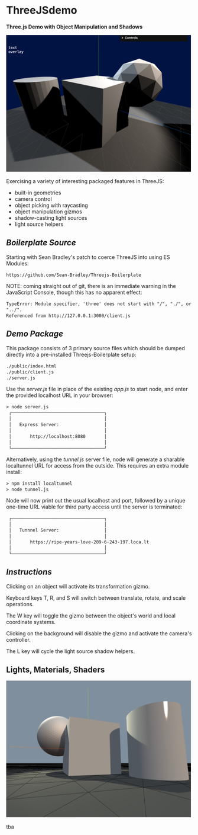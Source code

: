 

# ThreeJSdemo

 **Three.js Demo with Object Manipulation and Shadows**

<img src="./images/threejs_demo.png" width="500">


Exercising a variety of interesting packaged features in ThreeJS:

* built-in geometries
* camera control
* object picking with raycasting
* object manipulation gizmos
* shadow-casting light sources
* light source helpers


## *Boilerplate Source*

Starting with Sean Bradley's patch to coerce ThreeJS into using ES Modules:

```
https://github.com/Sean-Bradley/Threejs-Boilerplate
```

NOTE: coming straight out of git, there is an immediate warning in the JavaScript Console, though this has no apparent effect:

```
TypeError: Module specifier, 'three' does not start with "/", "./", or "../".
Referenced from http://127.0.0.1:3000/client.js
```

## *Demo Package*

This package consists of 3 primary source files which should be dumped directly into a pre-installed Threejs-Boilerplate setup:

```
./public/index.html
./public/client.js
./server.js
```

Use the *server.js* file in place of the existing *app.js* to start node, and enter the provided localhost URL in your browser:

```
> node server.js
 ┌───────────────────────────────────┐
 │                                   │
 │   Express Server:                 │
 │                                   │
 │       http://localhost:8080       │
 │                                   │
 └───────────────────────────────────┘
```

Alternatively, using the *tunnel.js* server file, node will generate a sharable localtunnel URL for access from the outside. This requires an extra module install:

```
> npm install localtunnel
> node tunnel.js
```

Node will now print out the usual localhost and port, followed by a unique one-time URL viable for third party access until the server is terminated:

```
 ┌───────────────────────────────────┐
 │                                   │
 │   Tunnnel Server:                 │
 │                                   │
 │       https://ripe-years-love-209-6-243-197.loca.lt
 │                                   │
 └───────────────────────────────────┘
```

## *Instructions*

Clicking on an object will activate its transformation gizmo.

Keyboard keys T, R, and S will switch between translate, rotate, and scale operations.

The W key will toggle the gizmo between the object's world and local coordinate systems.

Clicking on the background will disable the gizmo and activate the camera's controller.

The L key will cycle the light source shadow helpers.


## Lights, Materials, Shaders

<img src="./images/snapshot.png" width="500">

tba
